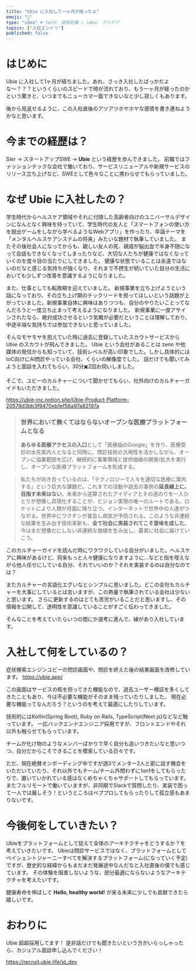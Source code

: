 ```yaml
---
title: "Ubie に入社して一ヶ月が経ったよ"
emoji: "🐥"
type: "idea" # tech: 技術記事 / idea: アイデア
topics: ["入社エントリ"]
published: false
---
```


# はじめに

Ubie に入社して1ヶ月が経ちました。あれ、さっき入社したばっかだよな〜？？？というくらいのスピードで時が流れており、もう一ヶ月が経ったのかという驚きと、いつまでもニューカマー面できないなと少し寂しくもあります。 

後から見返せるように、この入社直後のアツアツホヤホヤな感情を書き連ねようかなと思います。

# 今までの経歴は？
SIer → スタートアップSWE → **Ubie** という経歴を歩んできました。
前職ではファッションテックな会社で働いており、サービスリニューアルや新規サービスのリリース立ち上げなど、SWEとして色々なことに携わらせてもらっていました。

# なぜ Ubie に入社したの？

学生時代からヘルスケア領域やそれに付随した高齢者向けのユニバーサルデザインになんとなく興味を持っていて、学生時代の友人と「スマートフォンの使い方を脱出ゲームをしながら学べるようなWebアプリ」を作ったり、卒論テーマを「メンタルヘルスケアシステムの将来」みたいな題材で執筆していました。
またその後社会人になってからも、親しい友人の死、親戚が脳出血で半身不随になって会話もできなくなってしまったりなど、大切な人たちが健康ではなくなっていくのを度々目の当たりにしてきました。
健康な状態でいることは永遠ではないのだなと感じる気持ちが強くなり、それまで不摂生が続いていた自分の生活においても少しずつ改善を意識するようになりました。


また、仕事としても転換期を迎えていました。
新規事業を立ち上げようという話になっており、その立ち上げ期のテックリードを担ってほしいという話題が上がっていました。新規事業自体に興味はありつつも、自分のやりたいことってなんだろうと一度立ち止まって考えるようになりました。
新規事業に一度アサインされたなら、絶対成功させるという気概が必要だということは理解しており、中途半端な気持ちでは参加できないと思っていました。


そんなモヤモヤを抱えていた時に過去に登録していたスカウトサービスから Ubie のスカウトが飛んできました。
Ubie という会社があることは zenn や他媒体の発信からも知っていて、技術レベルが高い印象でした。しかし具体的にはtoC向けにAI問診やっている会社、くらいの解像度でした。
話だけでも聞いてみようと面談を入れてもらい、30分✖️2回お伺いしました。

そこで、ユビーのカルチャーについて聞かせてもらい、社外向けのカルチャーガイドもいただきました。

https://ubie-inc.notion.site/Ubie-Product-Platform-20578d3bb3f9470eb1ef56a97a82197a

> ### 世界において無くてはならないオープンな医療プラットフォームとなる
> **あらゆる医療アクセスの入口**として「医療版のGoogle」を作り、医療受診の水先案内人となると同時に、問診技術の汎用性を活かしながら、オープンに協業範囲を広げ、継続的に事業領域と提供価値の開発/拡大を実行し、オープンな医療プラットフォームを形成する。


> 私たちが向き合っているのは、「テクノロジーで人々を適切な医療に案内する」という巨大な課題だ。これまでの活動や過去の事例の**延長線上に、目指す未来はない**。未来から逆算されたアイディアとその道のりを一人ひとりが想像し具現化することが、ビジョン実現の唯一のルートである。ロケットにより人類が月面に降り立つ。インターネットで世界中の人達がつながる。世界中にワクチンが普及し病気が予防される。このような非連続な結果を生み出す技術革新も、**全て社会に実装されてこそ意味を成した**。今はまだ想像だにしない非連続な価値を生み出し、着実に社会に届けていこう。


このカルチャーガイドを読んだ時にワクワクしている自分がいました。ヘルスケアに興味があるけど、将来もっと人々健康になりますように...などと指を咥えながら他人任せにしている自分、それでいいのか？それを実装するのは自分なのでは？

またカルチャーの言語化エグいなとシンプルに思いました。どこの会社もカルチャーを大事にしているとは言いますが、この熱量で執筆されている会社は少ないと思います。
さらに更新するのはとても苦労がいることだと思いますし、その情報を公開して、透明性を意識していることがすごく伝わってきました。

そんなことを考えていたらいつの間にか選考に進んで、縁があり入社しています。

# 入社して何をしているの？

症状検索エンジンユビーの問診画面や、問診を終えた後の結果画面を改修しています。
https://ubie.app/

この画面はサービスの核を担ってきた機能なので、過去ユーザー検証を多くしてきたこともあり、今は不必要な機能がそのまま残っていたりしました。
現在必要な機能ってなんだろう？というのを考えて最適にしたりしています。

技術的にはKotlin(Spring Boot), Ruby on Rails, TypeScript(Next.js)などなど触っています。
一応バックエンドエンジニア採用ですが、フロントエンドやそれ以外も触らせてもらっています。

チームが化け物のようなメンバーばかりで早く自分も追いつきたいなと思いつつ、自分だからこそできることを模索している日々です。

ただ、現在絶賛オンボーディング中ですが週3でメンター2人と密に話す機会をいただいていたり、それ以外でもチーム/チーム外問わずに1on1をしてもらったりで、置いていかれている感はなくめちゃくちゃサポートしてもらっています。またフルリモートで働いていますが、非同期でSlackで質問したり、実装で困って一人では厳しそう！というところはペププロしてもらったりして孤立感もあまりないです。

# 今後何をしていきたい？

Ubieをプラットフォームとして捉えて全体のアーキテクチャをどうするか？を考えていきたいです。
Ubieは問診サービスではなく、プラットフォームとしてペイシェントジャーニーすべてを解決するプラットフォーム(になっていく予定)ですが、歴史的な経緯からもまだまだ発展途中なんだなと入社直後の僕でも感じています。
その体験を阻害しないような、部分最適にならないようなアーキテクチャを考えたいです。

健康寿命を伸ばして **Hello, healthy world!** が来る未来に少しでも貢献できたら嬉しいです。

# おわりに

Ubie 超超採用してます！
是非話だけでも聞きたいという方がいらっしゃったら、カジュアル面談申し込んでください！

https://recruit.ubie.life/jd_dev